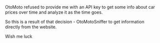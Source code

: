 OtoMoto refused to provide me with an API key to get some info about car prices over time and analyze it as the time goes.

So this is a result of that decision - OtoMotoSniffer to get information directly from the website.

Wish me luck
